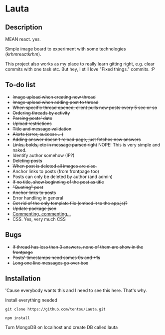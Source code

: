 # Lauta

## Description

MEAN react. yes.

Simple image board to experiment with some technologies (*krhm*react*krhm*).

This project also works as my place to really learn gitting right, e.g. clear commits with one task etc.
But hey, I still love "Fixed things." commits. :P


## To-do list

* <del>Image upload when creating new thread</del>
* <del>Image upload when adding post to thread</del>
* <del>When specific thread opened, client pulls new posts every 5 sec or so</del>
* <del>Ordering threads by activity</del>
* <del>Parsing posts' date</del>
* <del>Upload restrictions</del>
* <del>Title and message validation</del>
* <del>Alerts (error, success ...)</del>
* <del>Adding answer doesn't reload page, just fetches new answers</del>
* <del>Links, bolds, etc in message parsed right</del> NOPE! This is very simple and naked.
* Identify author somehow (IP?)
* <del>Deleting posts</del>
* <del>When post is deleted all images are also.</del>
* Anchor links to posts (from frontpage too)
* Posts can only be deleted by author (and admin)
* <del>If no title, show beginning of the post as title</del>
* <del>"Quoting" post</del>
* <del>Anchor links to posts</del>
* Error handling in general
* <del>Get rid of the only template file (embed it to the app.js)?</del>
* <del>Update package.json</del>
* <a href="https://github.com/johnpapa/angularjs-styleguide">Commenting, commenting... </a>
* CSS. Yes, very much CSS


## Bugs

* <del>If thread has less than 3 answers, none of them are show in the frontpage</del>
* <del>Posts' timestamps need somes 0s and +1s</del>
* <del>Long one line messages go over box</del>

## Installation

'Cause everybody wants this and I need to see this here. That's why.

Install everything needed

    git clone https://github.com/tentsu/Lauta.git
    
    npm install
    
Turn MongoDB on localhost and create DB called lauta